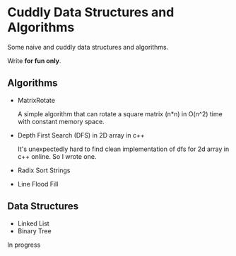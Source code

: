 # Cuddly Data Structures and Algorithms

Some naive and cuddly data structures and algorithms.

Write **for fun only**.

## Algorithms

* MatrixRotate

  A simple algorithm that can rotate a square matrix (n*n) in O(n^2) time with constant memory space.

* Depth First Search (DFS) in 2D array in c++

  It's unexpectedly hard to find clean implementation of dfs for 2d array in c++ online. So I wrote one.

* Radix Sort Strings

* Line Flood Fill

## Data Structures

* Linked List
* Binary Tree

In progress